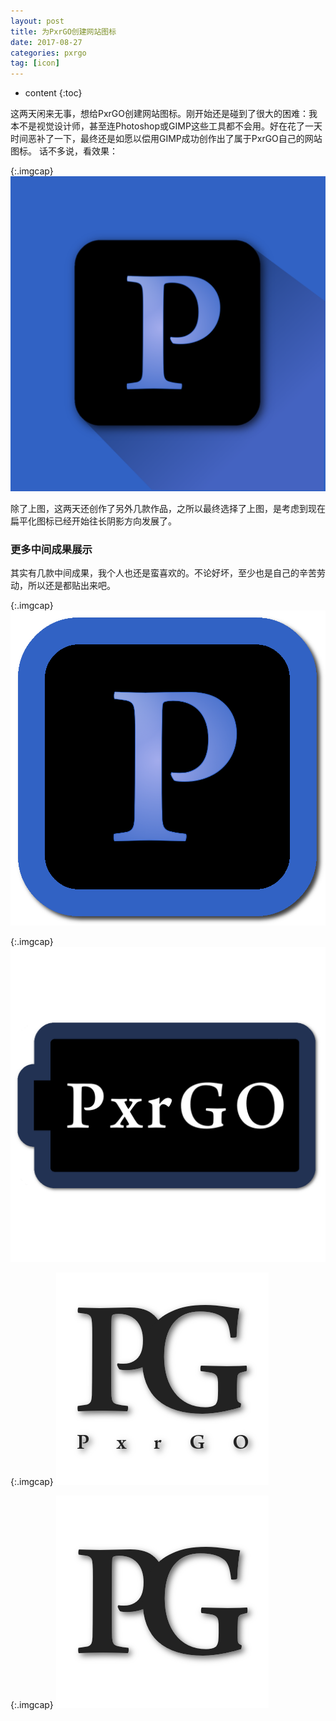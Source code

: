 ```yaml
---
layout: post
title: 为PxrGO创建网站图标
date: 2017-08-27
categories: pxrgo
tag: [icon]
---
```

* content
{:toc}

这两天闲来无事，想给PxrGO创建网站图标。刚开始还是碰到了很大的困难：我本不是视觉设计师，甚至连Photoshop或GIMP这些工具都不会用。好在花了一天时间恶补了一下，最终还是如愿以偿用GIMP成功创作出了属于PxrGO自己的网站图标。
话不多说，看效果：

{:.imgcap}
![](/assets/img/2017/08/27/P_longshadow.png)


除了上图，这两天还创作了另外几款作品，之所以最终选择了上图，是考虑到现在扁平化图标已经开始往长阴影方向发展了。

### 更多中间成果展示

其实有几款中间成果，我个人也还是蛮喜欢的。不论好坏，至少也是自己的辛苦劳动，所以还是都贴出来吧。

{:.imgcap}
![](/assets/img/2017/08/27/P.png)

{:.imgcap}
![](/assets/img/2017/08/27/battery.png)

{:.imgcap}
![](/assets/img/2017/08/27/pxrgo.png)

{:.imgcap}
![](/assets/img/2017/08/27/pxrgo_icon.png)
